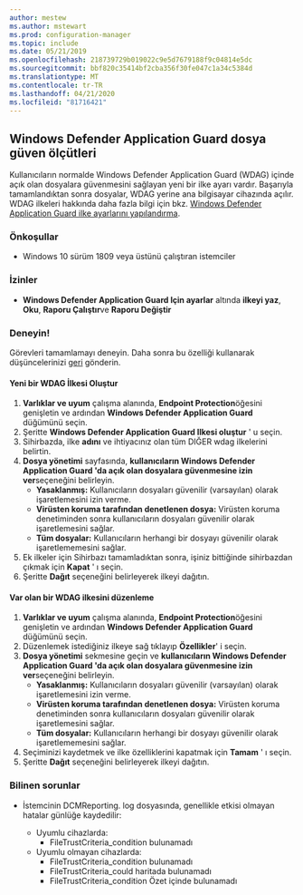 ```yaml
---
author: mestew
ms.author: mstewart
ms.prod: configuration-manager
ms.topic: include
ms.date: 05/21/2019
ms.openlocfilehash: 218739729b019022c9e5d7679188f9c04814e5dc
ms.sourcegitcommit: bbf820c35414bf2cba356f30fe047c1a34c5384d
ms.translationtype: MT
ms.contentlocale: tr-TR
ms.lasthandoff: 04/21/2020
ms.locfileid: "81716421"
---
```

## <a name="windows-defender-application-guard-file-trust-criteria"></a><a name="bkmk_wdag"></a>Windows Defender Application Guard dosya güven ölçütleri

<!--3555858-->
Kullanıcıların normalde Windows Defender Application Guard (WDAG) içinde açık olan dosyalara güvenmesini sağlayan yeni bir ilke ayarı vardır. Başarıyla tamamlandıktan sonra dosyalar, WDAG yerine ana bilgisayar cihazında açılır. WDAG ilkeleri hakkında daha fazla bilgi için bkz. [Windows Defender Application Guard ilke ayarlarını yapılandırma](https://docs.microsoft.com/windows/security/threat-protection/windows-defender-application-guard/configure-wd-app-guard).

### <a name="prerequisites"></a>Önkoşullar

- Windows 10 sürüm 1809 veya üstünü çalıştıran istemciler

### <a name="permissions"></a>İzinler

- **Windows Defender Application Guard Için ayarlar** altında **ilkeyi yaz**, **Oku**, **Raporu Çalıştır**ve **Raporu Değiştir**

### <a name="try-it-out"></a>Deneyin!

Görevleri tamamlamayı deneyin. Daha sonra bu özelliği kullanarak düşüncelerinizi [geri](../../../../understand/find-help.md#product-feedback) gönderin.

#### <a name="create-a-new-wdag-policy"></a>Yeni bir WDAG İlkesi Oluştur

1. **Varlıklar ve uyum** çalışma alanında, **Endpoint Protection**öğesini genişletin ve ardından **Windows Defender Application Guard** düğümünü seçin.
1. Şeritte **Windows Defender Application Guard Ilkesi oluştur** ' u seçin.
1. Sihirbazda, ilke **adını** ve ihtiyacınız olan tüm DIĞER wdag ilkelerini belirtin.
1. **Dosya yönetimi** sayfasında, **kullanıcıların Windows Defender Application Guard 'da açık olan dosyalara güvenmesine izin ver**seçeneğini belirleyin.
     - **Yasaklanmış:** Kullanıcıların dosyaları güvenilir (varsayılan) olarak işaretlemesini izin verme.
     - **Virüsten koruma tarafından denetlenen dosya:** Virüsten koruma denetiminden sonra kullanıcıların dosyaları güvenilir olarak işaretlemesini sağlar.
     - **Tüm dosyalar:** Kullanıcıların herhangi bir dosyayı güvenilir olarak işaretlememesini sağlar.
1. Ek ilkeler için Sihirbazı tamamladıktan sonra, işiniz bittiğinde sihirbazdan çıkmak için **Kapat** ' ı seçin.
1. Şeritte **Dağıt** seçeneğini belirleyerek ilkeyi dağıtın.

#### <a name="edit-an-existing-wdag-policy"></a>Var olan bir WDAG ilkesini düzenleme

1. **Varlıklar ve uyum** çalışma alanında, **Endpoint Protection**öğesini genişletin ve ardından **Windows Defender Application Guard** düğümünü seçin.
1. Düzenlemek istediğiniz ilkeye sağ tıklayıp **Özellikler**' i seçin.
1. **Dosya yönetimi** sekmesine geçin ve **kullanıcıların Windows Defender Application Guard 'da açık olan dosyalara güvenmesine izin ver**seçeneğini belirleyin.
     - **Yasaklanmış:** Kullanıcıların dosyaları güvenilir (varsayılan) olarak işaretlemesini izin verme.
     - **Virüsten koruma tarafından denetlenen dosya:** Virüsten koruma denetiminden sonra kullanıcıların dosyaları güvenilir olarak işaretlemesini sağlar.
     - **Tüm dosyalar:** Kullanıcıların herhangi bir dosyayı güvenilir olarak işaretlememesini sağlar.
1. Seçiminizi kaydetmek ve ilke özelliklerini kapatmak için **Tamam** ' ı seçin.
1. Şeritte **Dağıt** seçeneğini belirleyerek ilkeyi dağıtın.


### <a name="known-issues"></a>Bilinen sorunlar

- İstemcinin DCMReporting. log dosyasında, genellikle etkisi olmayan hatalar günlüğe kaydedilir:

  - Uyumlu cihazlarda:
    - FileTrustCriteria_condition bulunamadı
  - Uyumlu olmayan cihazlarda:
    - FileTrustCriteria_condition bulunamadı
    - FileTrustCriteria_could haritada bulunamadı
    - FileTrustCriteria_condition Özet içinde bulunamadı
